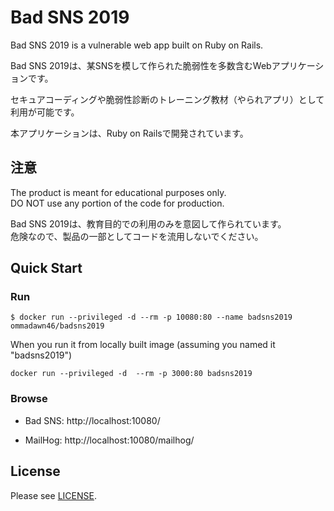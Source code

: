 # Bad SNS 2019

Bad SNS 2019 is a vulnerable web app built on Ruby on Rails.

Bad SNS 2019は、某SNSを模して作られた脆弱性を多数含むWebアプリケーションです。

セキュアコーディングや脆弱性診断のトレーニング教材（やられアプリ）として利用が可能です。
 
本アプリケーションは、Ruby on Railsで開発されています。


## 注意

The product is meant for educational purposes only.  
DO NOT use any portion of the code for production.

Bad SNS 2019は、教育目的での利用のみを意図して作られています。  
危険なので、製品の一部としてコードを流用しないでください。


## Quick Start

### Run

```
$ docker run --privileged -d --rm -p 10080:80 --name badsns2019 ommadawn46/badsns2019
```

When you run it from locally built image (assuming you named it "badsns2019")
```
docker run --privileged -d  --rm -p 3000:80 badsns2019
```

### Browse

- Bad SNS: http://localhost:10080/

- MailHog: http://localhost:10080/mailhog/


## License

Please see [LICENSE](https://github.com/ommadawn46/badsns2019/blob/master/LICENSE).
